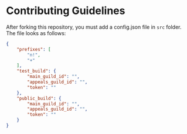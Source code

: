 # Contributing Guidelines
After forking this repository, you must add a config.json file in `src` folder. <br>
The file looks as follows:
```json
{
    "prefixes": [
        "n!",
        "+"
    ],
    "test_build": {
        "main_guild_id": "",
        "appeals_guild_id": "",
        "token": ""
    },
    "public_build": {
        "main_guild_id": "",
        "appeals_guild_id": "",
        "token": ""
    }
}
```